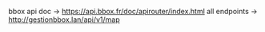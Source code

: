 

bbox api doc -> https://api.bbox.fr/doc/apirouter/index.html
all endpoints -> http://gestionbbox.lan/api/v1/map